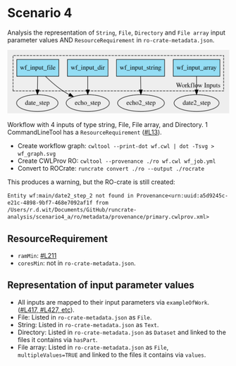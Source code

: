 # Scenario 4

Analysis the representation of `String`, `File`, `Directory` and `File array` input parameter values AND `ResourceRequirement` in `ro-crate-metadata.json`. 

![Workflow graph](./wf_graph.svg)

Workflow with 4 inputs of type string, File, File array, and Directory. 1 CommandLineTool has a `ResourceRequirement` ([#L13](./rocrate/packed.cwl)).

- Create workflow graph: `cwltool --print-dot wf.cwl | dot -Tsvg > wf_graph.svg`
- Create CWLProv RO: `cwltool --provenance ./ro wf.cwl wf_job.yml`
- Convert to ROCrate: `runcrate convert ./ro --output ./rocrate`

This produces a warning, but the RO-crate is still created:

```
Entity wf:main/date2_step_2 not found in Provenance<urn:uuid:a5d9245c-e21c-4898-9bf7-468e7092af1f from /Users/r.d.wit/Documents/GitHub/runcrate-analysis/scenario4_a/ro/metadata/provenance/primary.cwlprov.xml>
```

## ResourceRequirement

- `ramMin`: [#L211](./rocrate/ro-crate-metadata.json)
- `coresMin`: not in `ro-crate-metadata.json`. 

## Representation of input parameter values

- All inputs are mapped to their input parameters via `exampleOfWork`. ([#L417, #L427, etc](./rocrate/ro-crate-metadata.json)).
- File: Listed in `ro-crate-metadata.json` as `File`.
- String: Listed in `ro-crate-metadata.json` as `Text`. 
- Directory: Listed in `ro-crate-metadata.json` as `Dataset` and linked to the files it contains via `hasPart`.
- File array: Listed in `ro-crate-metadata.json` as `File`, `multipleValues=TRUE` and linked to the files it contains via `values`.